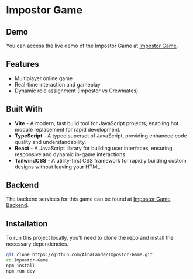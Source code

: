 # Impostor Game

## Demo

You can access the live demo of the Impostor Game at [Impostor Game](https://impostor-game.onrender.com).

## Features

- Multiplayer online game
- Real-time interaction and gameplay
- Dynamic role assignment (Impostor vs Crewmates)

## Built With

- **Vite** - A modern, fast build tool for JavaScript projects, enabling hot module replacement for rapid development.
- **TypeScript** - A typed superset of JavaScript, providing enhanced code quality and understandability.
- **React** - A JavaScript library for building user interfaces, ensuring responsive and dynamic in-game interactions.
- **TailwindCSS** - A utility-first CSS framework for rapidly building custom designs without leaving your HTML.

## Backend

The backend services for this game can be found at [Impostor Game Backend](https://github.com/AlbaCande/Impostor-Game-Backend).

## Installation

To run this project locally, you'll need to clone the repo and install the necessary dependencies.

```bash
git clone https://github.com/AlbaCande/Impostor-Game.git
cd Impostor-Game
npm install
npm run dev
